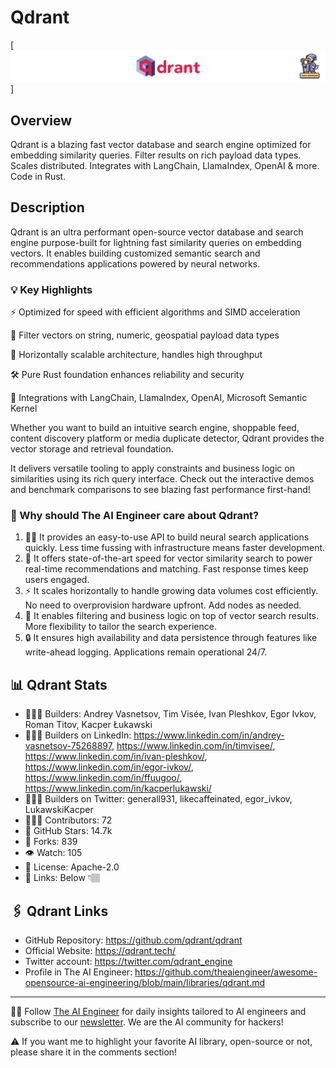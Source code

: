 # Qdrant
[![The AI Engineer presents Qdrant](qdrant_1920x192.png)]
## Overview
Qdrant is a blazing fast vector database and search engine optimized for embedding similarity queries. Filter results on rich payload data types. Scales distributed. Integrates with LangChain, LlamaIndex, OpenAI & more. Code in Rust.
## Description

Qdrant is an ultra performant open-source vector database and search engine purpose-built for lightning fast similarity queries on embedding vectors. It enables building customized semantic search and recommendations applications powered by neural networks.

### 💡 Key Highlights

⚡️ Optimized for speed with efficient algorithms and SIMD acceleration

🔎 Filter vectors on string, numeric, geospatial payload data types

🚀 Horizontally scalable architecture, handles high throughput

🛠️ Pure Rust foundation enhances reliability and security

🔗 Integrations with LangChain, LlamaIndex, OpenAI, Microsoft Semantic Kernel

Whether you want to build an intuitive search engine, shoppable feed, content discovery platform or media duplicate detector, Qdrant provides the vector storage and retrieval foundation.

It delivers versatile tooling to apply constraints and business logic on similarities using its rich query interface. Check out the interactive demos and benchmark comparisons to see blazing fast performance first-hand!

### 🤔 Why should The AI Engineer care about Qdrant?
1. 👨‍💻 It provides an easy-to-use API to build neural search applications quickly. Less time fussing with infrastructure means faster development.
2. 🚀 It offers state-of-the-art speed for vector similarity search to power real-time recommendations and matching. Fast response times keep users engaged.
3. ⚡️ It scales horizontally to handle growing data volumes cost efficiently. No need to overprovision hardware upfront. Add nodes as needed.
4. 🧮 It enables filtering and business logic on top of vector search results. More flexibility to tailor the search experience.
5. 🔒 It ensures high availability and data persistence through features like write-ahead logging. Applications remain operational 24/7.

## 📊 Qdrant Stats
* 👷🏽‍♀️ Builders: Andrey Vasnetsov, Tim Visée, Ivan Pleshkov, Egor Ivkov, Roman Titov, Kacper Łukawski
* 👩🏽‍💼 Builders on LinkedIn: https://www.linkedin.com/in/andrey-vasnetsov-75268897, https://www.linkedin.com/in/timvisee/, https://www.linkedin.com/in/ivan-pleshkov/, https://www.linkedin.com/in/egor-ivkov/, https://www.linkedin.com/in/ffuugoo/, https://www.linkedin.com/in/kacperlukawski/
* 👩🏽‍🏭 Builders on Twitter: generall931, likecaffeinated, egor_ivkov, LukawskiKacper 
* 👩🏽‍💻 Contributors: 72
* 💫 GitHub Stars: 14.7k
* 🍴 Forks: 839
* 👁️ Watch: 105
* 🪪 License: Apache-2.0
* 🔗 Links: Below 👇🏽

## 🖇️ Qdrant Links
* GitHub Repository: https://github.com/qdrant/qdrant
* Official Website: https://qdrant.tech/
* Twitter account: https://twitter.com/qdrant_engine
* Profile in The AI Engineer: https://github.com/theaiengineer/awesome-opensource-ai-engineering/blob/main/libraries/qdrant.md

---
🧙🏽 Follow [The AI Engineer](https://www.linkedin.com/company/theaiengineer/) for daily insights tailored to AI engineers and subscribe to our [newsletter](http://theaiengineerco.substack.com). We are the AI community for hackers!

⚠️ If you want me to highlight your favorite AI library, open-source or not, please share it in the comments section!
